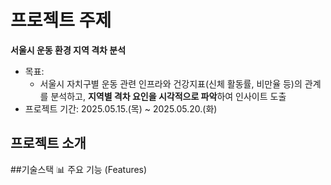 # 프로젝트 주제
**서울시 운동 환경 지역 격차 분석**
- 목표:
    - 서울시 자치구별 운동 관련 인프라와 건강지표(신체 활동률, 비만율 등)의 관계를 분석하고, **지역별 격차 요인을 시각적으로 파악**하여 인사이트 도출
- 프로젝트 기간: 2025.05.15.(목) ~ 2025.05.20.(화) 

## 프로젝트 소개
 


##기술스택
📊 주요 기능 (Features)
